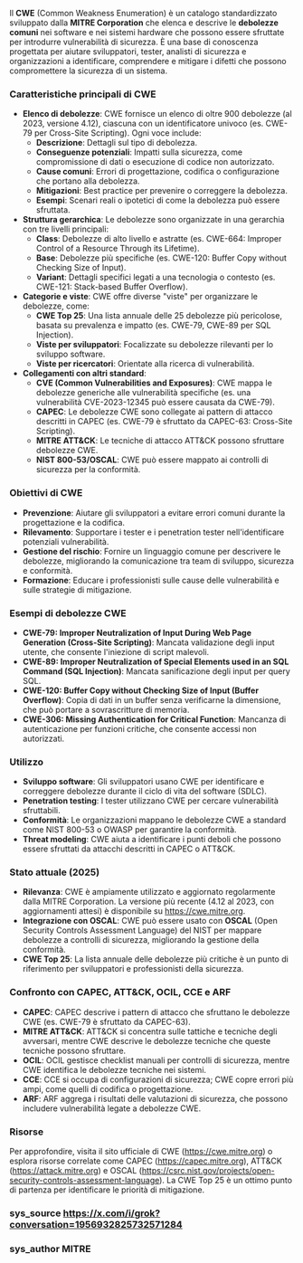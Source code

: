 Il **CWE** (Common Weakness Enumeration) è un catalogo standardizzato sviluppato dalla **MITRE Corporation** che elenca e descrive le **debolezze comuni** nei software e nei sistemi hardware che possono essere sfruttate per introdurre vulnerabilità di sicurezza. È una base di conoscenza progettata per aiutare sviluppatori, tester, analisti di sicurezza e organizzazioni a identificare, comprendere e mitigare i difetti che possono compromettere la sicurezza di un sistema.

### **Caratteristiche principali di CWE**
- **Elenco di debolezze**: CWE fornisce un elenco di oltre 900 debolezze (al 2023, versione 4.12), ciascuna con un identificatore univoco (es. CWE-79 per Cross-Site Scripting). Ogni voce include:
  - **Descrizione**: Dettagli sul tipo di debolezza.
  - **Conseguenze potenziali**: Impatti sulla sicurezza, come compromissione di dati o esecuzione di codice non autorizzato.
  - **Cause comuni**: Errori di progettazione, codifica o configurazione che portano alla debolezza.
  - **Mitigazioni**: Best practice per prevenire o correggere la debolezza.
  - **Esempi**: Scenari reali o ipotetici di come la debolezza può essere sfruttata.
- **Struttura gerarchica**: Le debolezze sono organizzate in una gerarchia con tre livelli principali:
  - **Class**: Debolezze di alto livello e astratte (es. CWE-664: Improper Control of a Resource Through its Lifetime).
  - **Base**: Debolezze più specifiche (es. CWE-120: Buffer Copy without Checking Size of Input).
  - **Variant**: Dettagli specifici legati a una tecnologia o contesto (es. CWE-121: Stack-based Buffer Overflow).
- **Categorie e viste**: CWE offre diverse "viste" per organizzare le debolezze, come:
  - **CWE Top 25**: Una lista annuale delle 25 debolezze più pericolose, basata su prevalenza e impatto (es. CWE-79, CWE-89 per SQL Injection).
  - **Viste per sviluppatori**: Focalizzate su debolezze rilevanti per lo sviluppo software.
  - **Viste per ricercatori**: Orientate alla ricerca di vulnerabilità.
- **Collegamenti con altri standard**:
  - **CVE (Common Vulnerabilities and Exposures)**: CWE mappa le debolezze generiche alle vulnerabilità specifiche (es. una vulnerabilità CVE-2023-12345 può essere causata da CWE-79).
  - **CAPEC**: Le debolezze CWE sono collegate ai pattern di attacco descritti in CAPEC (es. CWE-79 è sfruttato da CAPEC-63: Cross-Site Scripting).
  - **MITRE ATT&CK**: Le tecniche di attacco ATT&CK possono sfruttare debolezze CWE.
  - **NIST 800-53/OSCAL**: CWE può essere mappato ai controlli di sicurezza per la conformità.

### **Obiettivi di CWE**
- **Prevenzione**: Aiutare gli sviluppatori a evitare errori comuni durante la progettazione e la codifica.
- **Rilevamento**: Supportare i tester e i penetration tester nell'identificare potenziali vulnerabilità.
- **Gestione del rischio**: Fornire un linguaggio comune per descrivere le debolezze, migliorando la comunicazione tra team di sviluppo, sicurezza e conformità.
- **Formazione**: Educare i professionisti sulle cause delle vulnerabilità e sulle strategie di mitigazione.

### **Esempi di debolezze CWE**
- **CWE-79: Improper Neutralization of Input During Web Page Generation (Cross-Site Scripting)**: Mancata validazione degli input utente, che consente l'iniezione di script malevoli.
- **CWE-89: Improper Neutralization of Special Elements used in an SQL Command (SQL Injection)**: Mancata sanificazione degli input per query SQL.
- **CWE-120: Buffer Copy without Checking Size of Input (Buffer Overflow)**: Copia di dati in un buffer senza verificarne la dimensione, che può portare a sovrascritture di memoria.
- **CWE-306: Missing Authentication for Critical Function**: Mancanza di autenticazione per funzioni critiche, che consente accessi non autorizzati.

### **Utilizzo**
- **Sviluppo software**: Gli sviluppatori usano CWE per identificare e correggere debolezze durante il ciclo di vita del software (SDLC).
- **Penetration testing**: I tester utilizzano CWE per cercare vulnerabilità sfruttabili.
- **Conformità**: Le organizzazioni mappano le debolezze CWE a standard come NIST 800-53 o OWASP per garantire la conformità.
- **Threat modeling**: CWE aiuta a identificare i punti deboli che possono essere sfruttati da attacchi descritti in CAPEC o ATT&CK.

### **Stato attuale (2025)**
- **Rilevanza**: CWE è ampiamente utilizzato e aggiornato regolarmente dalla MITRE Corporation. La versione più recente (4.12 al 2023, con aggiornamenti attesi) è disponibile su https://cwe.mitre.org.
- **Integrazione con OSCAL**: CWE può essere usato con **OSCAL** (Open Security Controls Assessment Language) del NIST per mappare debolezze a controlli di sicurezza, migliorando la gestione della conformità.
- **CWE Top 25**: La lista annuale delle debolezze più critiche è un punto di riferimento per sviluppatori e professionisti della sicurezza.

### **Confronto con CAPEC, ATT&CK, OCIL, CCE e ARF**
- **CAPEC**: CAPEC descrive i pattern di attacco che sfruttano le debolezze CWE (es. CWE-79 è sfruttato da CAPEC-63).
- **MITRE ATT&CK**: ATT&CK si concentra sulle tattiche e tecniche degli avversari, mentre CWE descrive le debolezze tecniche che queste tecniche possono sfruttare.
- **OCIL**: OCIL gestisce checklist manuali per controlli di sicurezza, mentre CWE identifica le debolezze tecniche nei sistemi.
- **CCE**: CCE si occupa di configurazioni di sicurezza; CWE copre errori più ampi, come quelli di codifica o progettazione.
- **ARF**: ARF aggrega i risultati delle valutazioni di sicurezza, che possono includere vulnerabilità legate a debolezze CWE.

### **Risorse**
Per approfondire, visita il sito ufficiale di CWE (https://cwe.mitre.org) o esplora risorse correlate come CAPEC (https://capec.mitre.org), ATT&CK (https://attack.mitre.org) e OSCAL (https://csrc.nist.gov/projects/open-security-controls-assessment-language). La CWE Top 25 è un ottimo punto di partenza per identificare le priorità di mitigazione.

### sys_source https://x.com/i/grok?conversation=1956932825732571284
### sys_author MITRE

